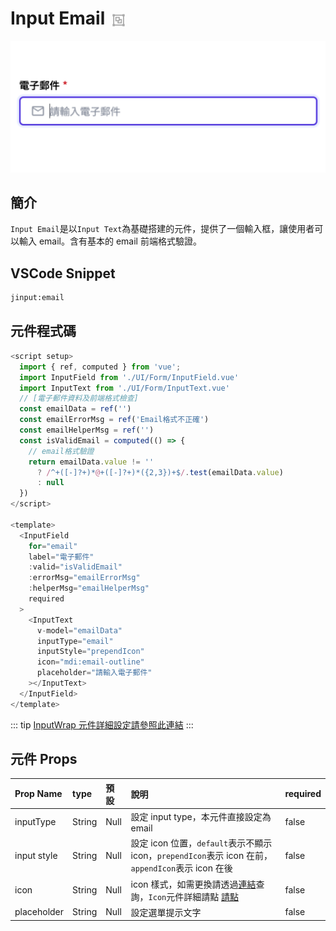 # Input Email<svg xmlns="http://www.w3.org/2000/svg" width="1em" height="1em" viewBox="0 0 32 32" style="vertical-align: text-bottom;padding-left: 8px;color: #aaa;"><path fill="currentColor" d="M5 5v4h1v14H5v4h4v-1h14v1h4v-4h-1V9h1V5h-4v1H9V5zm4 3h14v1h1v14h-1v1H9v-1H8V9h1zm1 2v8h4v4h8v-8h-4v-4zm2 2h4v4h-4zm6 4h2v4h-4v-2h2z"/></svg>

![input email component](../../.vuepress/public/inputemail.png)

## 簡介

`Input Email`是以`Input Text`為基礎搭建的元件，提供了一個輸入框，讓使用者可以輸入 email。含有基本的 email 前端格式驗證。

## VSCode Snippet

```md
jinput:email
```

## 元件程式碼

```javascript
<script setup>
  import { ref, computed } from 'vue';
  import InputField from './UI/Form/InputField.vue'
  import InputText from './UI/Form/InputText.vue'
  // [電子郵件資料及前端格式檢查]
  const emailData = ref('')
  const emailErrorMsg = ref('Email格式不正確')
  const emailHelperMsg = ref('')
  const isValidEmail = computed(() => {
    // email格式驗證
    return emailData.value != ''
      ? /^+([-]?+)*@+([-]?+)*({2,3})+$/.test(emailData.value)
      : null
  })
</script>

<template>
  <InputField
    for="email"
    label="電子郵件"
    :valid="isValidEmail"
    :errorMsg="emailErrorMsg"
    :helperMsg="emailHelperMsg"
    required
  >
    <InputText
      v-model="emailData"
      inputType="email"
      inputStyle="prependIcon"
      icon="mdi:email-outline"
      placeholder="請輸入電子郵件"
    ></InputText>
  </InputField>
</template>
```

::: tip
[InputWrap 元件詳細設定請參照此連結](../form/InputWrap.md)
:::

## 元件 Props

| Prop Name   | type   | 預設 | 說明                                                                                                         | required |
| :---------- | :----- | :--- | :----------------------------------------------------------------------------------------------------------- | :------- |
| inputType   | String | Null | 設定 input type，本元件直接設定為 email                                                                      | false    |
| input style | String | Null | 設定 icon 位置，`default`表示不顯示 icon，`prependIcon`表示 icon 在前，`appendIcon`表示 icon 在後            | false    |
| icon        | String | Null | icon 樣式，如需更換請透過[連結](https://icones.js.org/)查詢，`Icon`元件詳細請點 [請點](../form/InputWrap.md) | false    |
| placeholder | String | Null | 設定選單提示文字                                                                                             | false    |
